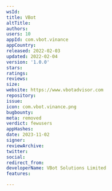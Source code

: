 ```yaml
---
wsId: 
title: VBot
altTitle: 
authors: 
users: 10
appId: com.vbot.vinance
appCountry: 
released: 2022-02-03
updated: 2022-02-04
version: '1.0.0'
stars: 
ratings: 
reviews: 
size: 
website: https://www.vbotadvisor.com
repository: 
issue: 
icon: com.vbot.vinance.png
bugbounty: 
meta: removed
verdict: fewusers
appHashes: 
date: 2023-11-02
signer: 
reviewArchive: 
twitter: 
social: 
redirect_from: 
developerName: VBot Solutions Limited
features: 

---
```



